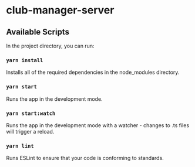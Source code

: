 # club-manager-server

## Available Scripts

In the project directory, you can run:

### `yarn install`

Installs all of the required dependencies in the node_modules directory.

### `yarn start`

Runs the app in the development mode.

### `yarn start:watch`

Runs the app in the development mode with a watcher - changes to .ts files will trigger a reload.

### `yarn lint`

Runs ESLint to ensure that your code is conforming to standards.
